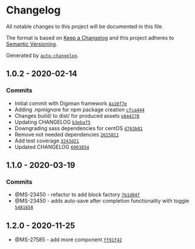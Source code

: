 # Changelog

All notable changes to this project will be documented in this file.

The format is based on [Keep a Changelog](https://keepachangelog.com/en/1.0.0/)
and this project adheres to [Semantic Versioning](https://semver.org/spec/v2.0.0.html).

Generated by [`auto-changelog`](https://github.com/CookPete/auto-changelog).

## 1.0.2 - 2020-02-14

### Commits

- Initial commit with Digiman framework [`4a10f7e`](https://github.ucds.io/ucfs/digiman/commit/4a10f7eb972c2ad15e6e3db2e07670266ecf99ff)
- Adding .npmignore for npm package creation [`cfca444`](https://github.ucds.io/ucfs/digiman/commit/cfca444c788da1a2eaf64d69a2ebbebed9688a39)
- Changes build/ to dist/ for produced assets [`e844278`](https://github.ucds.io/ucfs/digiman/commit/e8442787af9352ca6f16dbdf9baa82e3c290014e)
- Updating CHANGELOG [`b3ebaf5`](https://github.ucds.io/ucfs/digiman/commit/b3ebaf5e4a3c74dce529bc3609a3d7a2e4120ca1)
- Downgrading sass dependencies for centOS [`d763b81`](https://github.ucds.io/ucfs/digiman/commit/d763b810a5a0d4bf00e4f3407529b9ea6ad27be9)
- Remove not needed dependencies [`2615011`](https://github.ucds.io/ucfs/digiman/commit/2615011e5fcbe01386102ba7fb1cf849847f5fe0)
- Add test coverage [`3243d21`](https://github.ucds.io/ucfs/digiman/commit/3243d21ad88a7c9e3bdc98780e42302f58997d7d)
- Updated CHANGELOG [`6903854`](https://github.ucds.io/ucfs/digiman/commit/690385439c744ef91de9cba4659cbfb06077d201)


## 1.1.0 - 2020-03-19

### Commits

- @MS-23450 - refactor to add block factory [`7b1d04f`](https://github.ucds.io/ucfs/digiman/commit/7b1d04fe9872679cfccb15863cc1db265c181d65)
- @MS-23450 - adds auto-save after completion functionality with toggle [`5481658`](https://github.ucds.io/ucfs/digiman/commit/548165866da0caf55a465e99c753f59c7227665b)

## 1.2.0 - 2020-11-25
- @MS-27585 - add more component [`ff91f42`](https://github.ucds.io/ucfs/digiman/commit/ff91f42960545abe1880e27113f604c4c675f6d2)